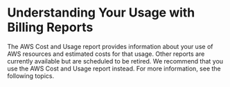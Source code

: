 # Understanding Your Usage with Billing Reports<a name="billing-reports"></a>

The AWS Cost and Usage report provides information about your use of AWS resources and estimated costs for that usage\. Other reports are currently available but are scheduled to be retired\. We recommend that you use the AWS Cost and Usage report instead\. For more information, see the following topics\.

